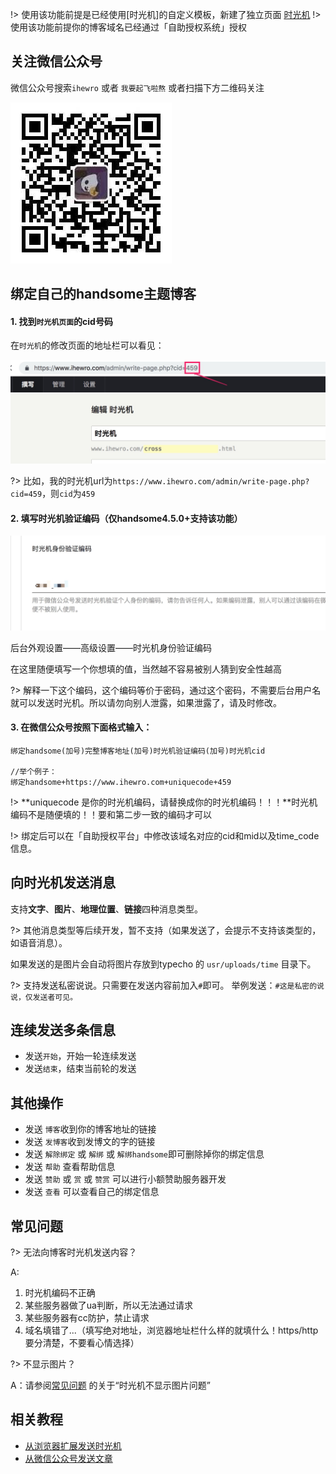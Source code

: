 !> 使用该功能前提是已经使用[时光机]的自定义模板，新建了独立页面 [时光机](/page?id=时光机)
!> 使用该功能前提你的博客域名已经通过「自助授权系统」授权

## 关注微信公众号

微信公众号搜索`ihewro` 或者 `我要起飞啦熬` 或者扫描下方二维码关注

![](media/15565123657438.jpg)

## 绑定自己的handsome主题博客

#### 1. 找到`时光机页面`的cid号码

在`时光机`的修改页面的地址栏可以看见：

![](media/15565123801998.jpg ':size=500')



?> 比如，我的时光机url为`https://www.ihewro.com/admin/write-page.php?cid=459`，则`cid`为`459`

#### 2. 填写时光机验证编码（仅handsome4.5.0+支持该功能）

![](media/15565123987599.jpg ':size=500')



后台外观设置——高级设置——时光机身份验证编码

在这里随便填写一个你想填的值，当然越不容易被别人猜到安全性越高

?> 解释一下这个编码，这个编码等价于密码，通过这个密码，不需要后台用户名就可以发送时光机。所以请勿向别人泄露，如果泄露了，请及时修改。

#### 3. 在微信公众号按照下面格式输入：

```
绑定handsome(加号)完整博客地址(加号)时光机验证编码(加号)时光机cid

//举个例子：
绑定handsome+https://www.ihewro.com+uniquecode+459
```

!> **uniquecode 是你的时光机编码，请替换成你的时光机编码！！！**时光机编码不是随便填的！！要和第二步一致的编码才可以

!> 绑定后可以在「自助授权平台」中修改该域名对应的cid和mid以及time_code信息。

## 向时光机发送消息

支持**文字**、**图片**、**地理位置**、**链接**四种消息类型。

?> 其他消息类型等后续开发，暂不支持（如果发送了，会提示不支持该类型的，如语音消息）。

如果发送的是图片会自动将图片存放到typecho 的 `usr/uploads/time` 目录下。


?> 支持发送私密说说。只需要在发送内容前加入`#`即可。
举例发送：`#这是私密的说说，仅发送者可见。`

## 连续发送多条信息

* 发送`开始`，开始一轮连续发送
* 发送`结束`，结束当前轮的发送

## 其他操作

* 发送 `博客`收到你的博客地址的链接
* 发送 `发博客`收到发博文的字的链接
* 发送 `解除绑定` 或 `解绑` 或 `解绑handsome`即可删除掉你的绑定信息
* 发送 `帮助` 查看帮助信息
* 发送 `赞助` 或 `赏` 或 `赞赏` 可以进行小额赞助服务器开发
* 发送 `查看` 可以查看自己的绑定信息



## 常见问题

?> 无法向博客时光机发送内容？

A: 
1. 时光机编码不正确
2. 某些服务器做了ua判断，所以无法通过请求
3. 某些服务器有cc防护，禁止请求   
4. 域名填错了...（填写绝对地址，浏览器地址栏什么样的就填什么！https/http 要分清楚，不要看心情选择）

?> 不显示图片？

A：请参阅[常见问题](./common-problem?id=评论区不能斗图不能显示图片-说说不能显示图片音乐播放器视频播放器) 的关于“时光机不显示图片问题”  

## 相关教程

- [从浏览器扩展发送时光机](/crx)
- [从微信公众号发送文章](/wechat_post)


